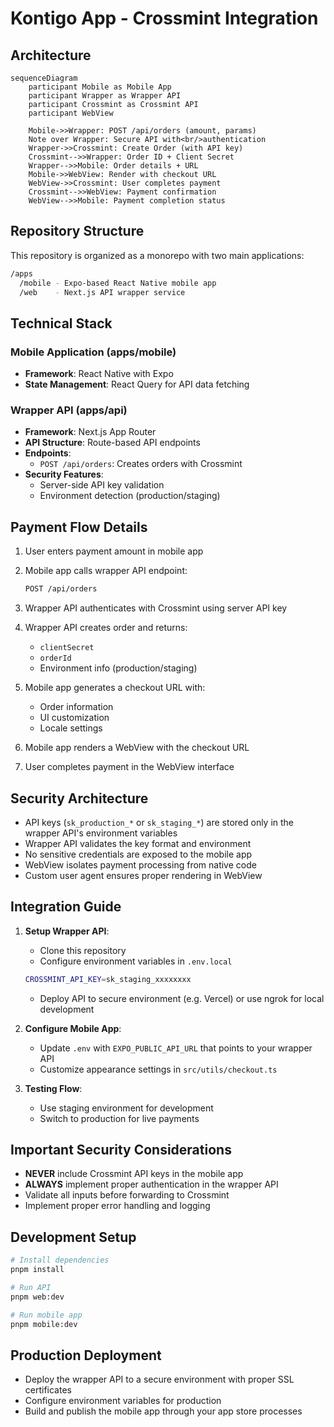 # Kontigo App - Crossmint Integration

## Architecture

```mermaid
sequenceDiagram
    participant Mobile as Mobile App
    participant Wrapper as Wrapper API
    participant Crossmint as Crossmint API
    participant WebView

    Mobile->>Wrapper: POST /api/orders (amount, params)
    Note over Wrapper: Secure API with<br/>authentication
    Wrapper->>Crossmint: Create Order (with API key)
    Crossmint-->>Wrapper: Order ID + Client Secret
    Wrapper-->>Mobile: Order details + URL
    Mobile->>WebView: Render with checkout URL
    WebView->>Crossmint: User completes payment
    Crossmint-->>WebView: Payment confirmation
    WebView-->>Mobile: Payment completion status
```

## Repository Structure

This repository is organized as a monorepo with two main applications:

```bash
/apps
  /mobile - Expo-based React Native mobile app
  /web    - Next.js API wrapper service
```

## Technical Stack

### Mobile Application (apps/mobile)

- **Framework**: React Native with Expo
- **State Management**: React Query for API data fetching

### Wrapper API (apps/api)

- **Framework**: Next.js App Router
- **API Structure**: Route-based API endpoints
- **Endpoints**:
  - `POST /api/orders`: Creates orders with Crossmint
- **Security Features**:
  - Server-side API key validation
  - Environment detection (production/staging)

## Payment Flow Details

1. User enters payment amount in mobile app
2. Mobile app calls wrapper API endpoint:

   ```bash
   POST /api/orders
   ```

3. Wrapper API authenticates with Crossmint using server API key
4. Wrapper API creates order and returns:
   - `clientSecret`
   - `orderId`
   - Environment info (production/staging)
5. Mobile app generates a checkout URL with:
   - Order information
   - UI customization
   - Locale settings
6. Mobile app renders a WebView with the checkout URL
7. User completes payment in the WebView interface

## Security Architecture

- API keys (`sk_production_*` or `sk_staging_*`) are stored only in the wrapper API's environment variables
- Wrapper API validates the key format and environment
- No sensitive credentials are exposed to the mobile app
- WebView isolates payment processing from native code
- Custom user agent ensures proper rendering in WebView

## Integration Guide

1. **Setup Wrapper API**:
   - Clone this repository
   - Configure environment variables in `.env.local`

   ```bash
   CROSSMINT_API_KEY=sk_staging_xxxxxxxx
   ```

   - Deploy API to secure environment (e.g. Vercel) or use ngrok for local development

2. **Configure Mobile App**:
   - Update `.env` with `EXPO_PUBLIC_API_URL` that points to your wrapper API
   - Customize appearance settings in `src/utils/checkout.ts`

3. **Testing Flow**:
   - Use staging environment for development
   - Switch to production for live payments

## Important Security Considerations

- **NEVER** include Crossmint API keys in the mobile app
- **ALWAYS** implement proper authentication in the wrapper API
- Validate all inputs before forwarding to Crossmint
- Implement proper error handling and logging

## Development Setup

```bash
# Install dependencies
pnpm install

# Run API
pnpm web:dev

# Run mobile app
pnpm mobile:dev
```

## Production Deployment

- Deploy the wrapper API to a secure environment with proper SSL certificates
- Configure environment variables for production
- Build and publish the mobile app through your app store processes
